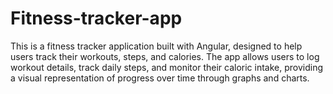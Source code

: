 # Fitness-tracker-app
This is a fitness tracker application built with Angular, designed to help users track their workouts, steps, and calories. The app allows users to log workout details, track daily steps, and monitor their caloric intake, providing a visual representation of progress over time through graphs and charts.
